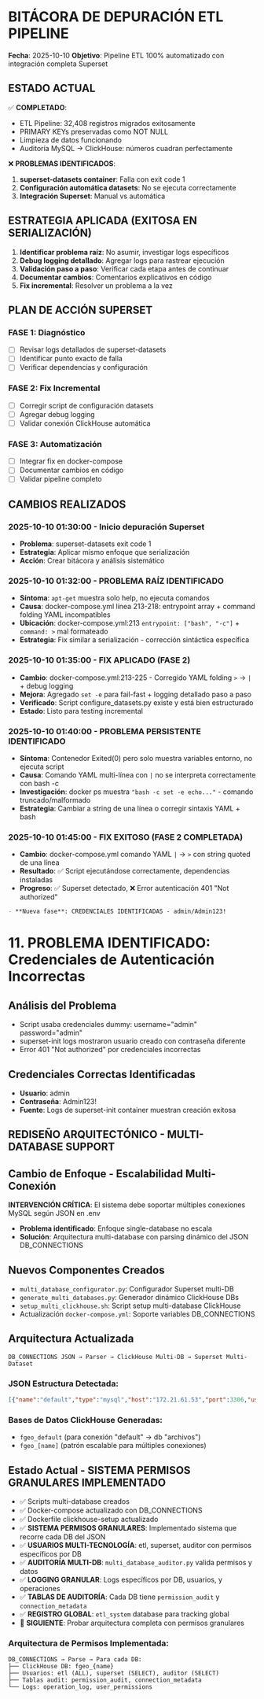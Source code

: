 # BITÁCORA DE DEPURACIÓN ETL PIPELINE
**Fecha**: 2025-10-10
**Objetivo**: Pipeline ETL 100% automatizado con integración completa Superset

## ESTADO ACTUAL
✅ **COMPLETADO**:
- ETL Pipeline: 32,408 registros migrados exitosamente
- PRIMARY KEYs preservadas como NOT NULL
- Limpieza de datos funcionando
- Auditoría MySQL → ClickHouse: números cuadran perfectamente

❌ **PROBLEMAS IDENTIFICADOS**:
1. **superset-datasets container**: Falla con exit code 1
2. **Configuración automática datasets**: No se ejecuta correctamente
3. **Integración Superset**: Manual vs automática

## ESTRATEGIA APLICADA (EXITOSA EN SERIALIZACIÓN)
1. **Identificar problema raíz**: No asumir, investigar logs específicos
2. **Debug logging detallado**: Agregar logs para rastrear ejecución
3. **Validación paso a paso**: Verificar cada etapa antes de continuar
4. **Documentar cambios**: Comentarios explicativos en código
5. **Fix incremental**: Resolver un problema a la vez

## PLAN DE ACCIÓN SUPERSET
### FASE 1: Diagnóstico
- [ ] Revisar logs detallados de superset-datasets
- [ ] Identificar punto exacto de falla
- [ ] Verificar dependencias y configuración

### FASE 2: Fix Incremental
- [ ] Corregir script de configuración datasets
- [ ] Agregar debug logging
- [ ] Validar conexión ClickHouse automática

### FASE 3: Automatización
- [ ] Integrar fix en docker-compose
- [ ] Documentar cambios en código
- [ ] Validar pipeline completo

## CAMBIOS REALIZADOS
### 2025-10-10 01:30:00 - Inicio depuración Superset
- **Problema**: superset-datasets exit code 1
- **Estrategia**: Aplicar mismo enfoque que serialización
- **Acción**: Crear bitácora y análisis sistemático

### 2025-10-10 01:32:00 - PROBLEMA RAÍZ IDENTIFICADO
- **Síntoma**: `apt-get` muestra solo help, no ejecuta comandos
- **Causa**: docker-compose.yml línea 213-218: entrypoint array + command folding YAML incompatibles
- **Ubicación**: docker-compose.yml:213 `entrypoint: ["bash", "-c"]` + `command: >` mal formateado
- **Estrategia**: Fix similar a serialización - corrección sintáctica específica

### 2025-10-10 01:35:00 - FIX APLICADO (FASE 2)
- **Cambio**: docker-compose.yml:213-225 - Corregido YAML folding `>` → `|` + debug logging
- **Mejora**: Agregado `set -e` para fail-fast + logging detallado paso a paso
- **Verificado**: Script configure_datasets.py existe y está bien estructurado
- **Estado**: Listo para testing incremental

### 2025-10-10 01:40:00 - PROBLEMA PERSISTENTE IDENTIFICADO
- **Síntoma**: Contenedor Exited(0) pero solo muestra variables entorno, no ejecuta script
- **Causa**: Comando YAML multi-línea con `|` no se interpreta correctamente con bash -c
- **Investigación**: docker ps muestra `"bash -c set -e echo..."` - comando truncado/malformado
- **Estrategia**: Cambiar a string de una línea o corregir sintaxis YAML + bash

### 2025-10-10 01:45:00 - FIX EXITOSO (FASE 2 COMPLETADA)
- **Cambio**: docker-compose.yml comando YAML `|` → `>` con string quoted de una línea
- **Resultado**: ✅ Script ejecutándose correctamente, dependencias instaladas
- **Progreso**: ✅ Superset detectado, ❌ Error autenticación 401 "Not authorized"
```markdown
- **Nueva fase**: CREDENCIALES IDENTIFICADAS - admin/Admin123!
```

# 11. PROBLEMA IDENTIFICADO: Credenciales de Autenticación Incorrectas

## Análisis del Problema  
- Script usaba credenciales dummy: username="admin" password="admin"
- superset-init logs mostraron usuario creado con contraseña diferente
- Error 401 "Not authorized" por credenciales incorrectas

## Credenciales Correctas Identificadas
- **Usuario**: admin
- **Contraseña**: Admin123!
- **Fuente**: Logs de superset-init container muestran creación exitosa

## REDISEÑO ARQUITECTÓNICO - MULTI-DATABASE SUPPORT

## Cambio de Enfoque - Escalabilidad Multi-Conexión
**INTERVENCIÓN CRÍTICA**: El sistema debe soportar múltiples conexiones MySQL según JSON en .env
- **Problema identificado**: Enfoque single-database no escala
- **Solución**: Arquitectura multi-database con parsing dinámico del JSON DB_CONNECTIONS

## Nuevos Componentes Creados
- `multi_database_configurator.py`: Configurador Superset multi-DB
- `generate_multi_databases.py`: Generador dinámico ClickHouse DBs  
- `setup_multi_clickhouse.sh`: Script setup multi-database ClickHouse
- Actualización `docker-compose.yml`: Soporte variables DB_CONNECTIONS

## Arquitectura Actualizada
```
DB_CONNECTIONS JSON → Parser → ClickHouse Multi-DB → Superset Multi-Dataset
```

### JSON Estructura Detectada:
```json
[{"name":"default","type":"mysql","host":"172.21.61.53","port":3306,"user":"juan.marcos","pass":"123456","db":"archivos"}]
```

### Bases de Datos ClickHouse Generadas:
- `fgeo_default` (para conexión "default" → db "archivos")
- `fgeo_[name]` (patrón escalable para múltiples conexiones)

## Estado Actual - SISTEMA PERMISOS GRANULARES IMPLEMENTADO
- ✅ Scripts multi-database creados
- ✅ Docker-compose actualizado con DB_CONNECTIONS 
- ✅ Dockerfile clickhouse-setup actualizado
- ✅ **SISTEMA PERMISOS GRANULARES**: Implementado sistema que recorre cada DB del JSON
- ✅ **USUARIOS MULTI-TECNOLOGÍA**: etl, superset, auditor con permisos específicos por DB
- ✅ **AUDITORÍA MULTI-DB**: `multi_database_auditor.py` valida permisos y datos
- ✅ **LOGGING GRANULAR**: Logs específicos por DB, usuarios, y operaciones
- ✅ **TABLAS DE AUDITORÍA**: Cada DB tiene `permission_audit` y `connection_metadata`
- ✅ **REGISTRO GLOBAL**: `etl_system` database para tracking global
- 🔄 **SIGUIENTE**: Probar arquitectura completa con permisos granulares

### Arquitectura de Permisos Implementada:
```
DB_CONNECTIONS → Parse → Para cada DB:
├── ClickHouse DB: fgeo_{name}
├── Usuarios: etl (ALL), superset (SELECT), auditor (SELECT) 
├── Tablas audit: permission_audit, connection_metadata
└── Logs: operation_log, user_permissions
```